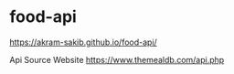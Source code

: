 # food-api
https://akram-sakib.github.io/food-api/

Api Source Website https://www.themealdb.com/api.php
